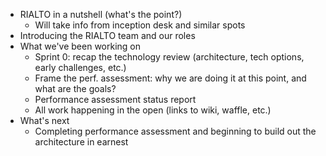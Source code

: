 * RIALTO in a nutshell (what's the point?)
  * Will take info from inception desk and similar spots
* Introducing the RIALTO team and our roles
* What we've been working on
  * Sprint 0: recap the technology review (architecture, tech options, early challenges, etc.)
  * Frame the perf. assessment: why we are doing it at this point, and what are the goals?
  * Performance assessment status report
  * All work happening in the open (links to wiki, waffle, etc.)
* What's next
  * Completing performance assessment and beginning to build out the architecture in earnest
